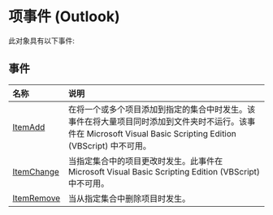 
# 项事件 (Outlook)
此对象具有以下事件:

## 事件



|**名称**|**说明**|
|:-----|:-----|
|[ItemAdd](e46f5958-aff8-3a6b-b3df-5c4352b6c3d9.md)|在将一个或多个项目添加到指定的集合中时发生。该事件在将大量项目同时添加到文件夹时不运行。该事件在 Microsoft Visual Basic Scripting Edition (VBScript) 中不可用。|
|[ItemChange](6478357e-2a5a-300a-24e6-c125f8c81edd.md)|当指定集合中的项目更改时发生。此事件在 Microsoft Visual Basic Scripting Edition (VBScript) 中不可用。|
|[ItemRemove](c1b2d9cd-ab32-2c4a-85fa-9412c190ac4f.md)|当从指定集合中删除项目时发生。|
